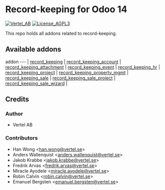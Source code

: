 # Record-keeping for Odoo 14

[![Vertel_AB](https://i.ibb.co/Bc4qsYT/vertel.jpg)](https://vertel.se)
[![License_AGPL3](https://www.gnu.org/graphics/agplv3-88x31.png)](http://www.gnu.org/licenses/agpl-3.0-standalone.html)


This repo holds all addons related to record-keeping.

[//]: # (addons)

Available addons
----------------
addon
--- |
[record_keeping](record_keeping) |
[record_keeping_account](record_keeping_account) |
[record_keeping_attachment](record_keeping_attachment) |
[record_keeping_event](record_keeping_event) |
[record_keeping_hr](record_keeping_hr) |
[record_keeping_project](record_keeping_project) |
[record_keeping_property_mgmt](record_keeping_property_mgmt) |
[record_keeping_sale](record_keeping_sale) |
[record_keeping_sale_project](record_keeping_sale_project) |
[record_keeping_sale_wizard](record_keeping_wizard) |

[//]: # (end addons)

## Credits

### Author

* Vertel AB

### Contributors

* Han Wong <<han.wong@vertel.se>>
* Anders Wallenquist <<anders.wallenquist@vertel.se>>
* Jakob Krabbe <<jakob.krabbe@vertel.se>>
* Fredrik Arvas <<fredrik.arvas@vertel.se>>
* Miracle Ayodele <<miracle.ayodele@vertel.se>>
* Robin Calvin <<robin.calvin@vertel.se>>
* Emanuel Bergsten <<emanuel.bergsten@vertel.se>>
